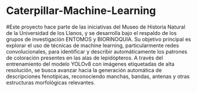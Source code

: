 # Caterpillar-Machine-Learning
#Este proyecto hace parte de las iniciativas del Museo de Historia Natural de la Universidad de los Llanos, y se desarrolla bajo el respaldo de los grupos de investigación ENTOMOS y BIORINOQUIA. Su objetivo principal es explorar el uso de técnicas de machine learning, particularmente redes convolucionales, para identificar y describir automáticamente los patrones de coloración presentes en las alas de lepidópteros. A través del entrenamiento del modelo YOLOv8 con imágenes etiquetadas de alta resolución, se busca avanzar hacia la generación automática de descripciones fenotípicas, reconociendo manchas, bandas, antenas y otras estructuras morfológicas relevantes. 
